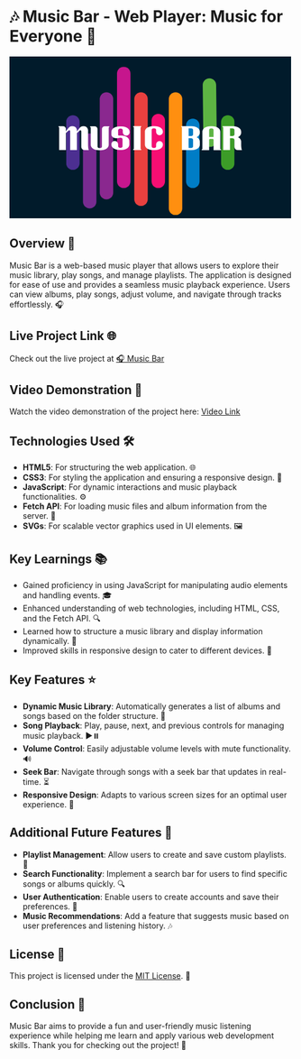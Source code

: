 # 🎶 Music Bar - Web Player: Music for Everyone 🎵

![Music Bar Logo](logo.png)

## Overview 🌟

Music Bar is a web-based music player that allows users to explore their music library, play songs, and manage playlists. The application is designed for ease of use and provides a seamless music playback experience. Users can view albums, play songs, adjust volume, and navigate through tracks effortlessly. 🎧

## Live Project Link 🌐

Check out the live project at [🎧 Music Bar](https://musicbar.freewebhostmost.com/)

## Video Demonstration 🎥

Watch the video demonstration of the project here: [Video Link](insert-your-video-url-here)

## Technologies Used 🛠️

- **HTML5**: For structuring the web application. 🌐
- **CSS3**: For styling the application and ensuring a responsive design. 🎨
- **JavaScript**: For dynamic interactions and music playback functionalities. ⚙️
- **Fetch API**: For loading music files and album information from the server. 📡
- **SVGs**: For scalable vector graphics used in UI elements. 🖼️

## Key Learnings 📚

- Gained proficiency in using JavaScript for manipulating audio elements and handling events. 🎓
- Enhanced understanding of web technologies, including HTML, CSS, and the Fetch API. 🔍
- Learned how to structure a music library and display information dynamically. 📁
- Improved skills in responsive design to cater to different devices. 📱

## Key Features ⭐

- **Dynamic Music Library**: Automatically generates a list of albums and songs based on the folder structure. 📂
- **Song Playback**: Play, pause, next, and previous controls for managing music playback. ▶️⏸️
- **Volume Control**: Easily adjustable volume levels with mute functionality. 🔊
- **Seek Bar**: Navigate through songs with a seek bar that updates in real-time. ⏳
- **Responsive Design**: Adapts to various screen sizes for an optimal user experience. 📏

## Additional Future Features 🚀

- **Playlist Management**: Allow users to create and save custom playlists. 📝
- **Search Functionality**: Implement a search bar for users to find specific songs or albums quickly. 🔍
- **User Authentication**: Enable users to create accounts and save their preferences. 🔑
- **Music Recommendations**: Add a feature that suggests music based on user preferences and listening history. 🎶

## License 📜

This project is licensed under the [MIT License](https://opensource.org/licenses/MIT). 📝

## Conclusion 🎉

Music Bar aims to provide a fun and user-friendly music listening experience while helping me learn and apply various web development skills. Thank you for checking out the project! 🌟
